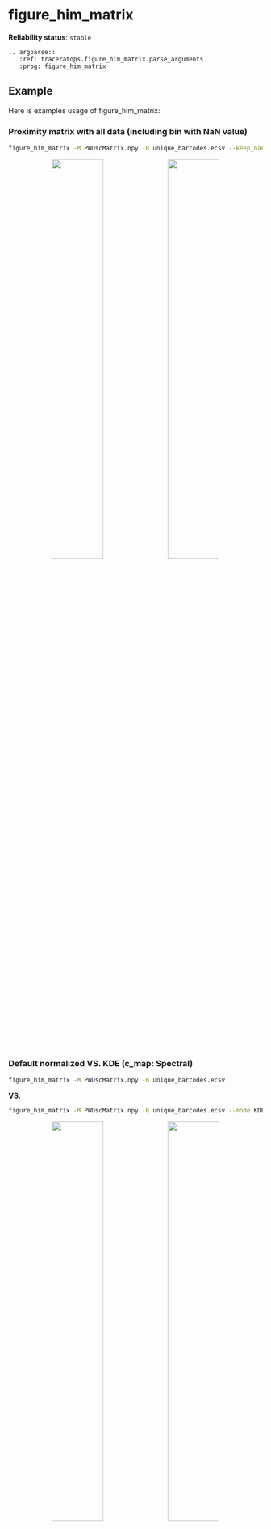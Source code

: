 # figure_him_matrix

**Reliability status**: `stable`

```{eval-rst}
.. argparse::
   :ref: traceratops.figure_him_matrix.parse_arguments
   :prog: figure_him_matrix
```


## Example

Here is examples usage of figure_him_matrix:

### Proximity matrix with all data (including bin with NaN value)
```bash
figure_him_matrix -M PWDscMatrix.npy -B unique_barcodes.ecsv --keep_nan
```

<p align="center">
    <img src="../_static/Fig_PWDscMatrix_proximity_0.01-0.10.png" width="45%">
    <img src="../_static/Fig_PWDscMatrix_proximity_norm_0.82-0.95_nan.png" width="45%">
</p>


### Default normalized VS. KDE (c_map: Spectral)


```bash
figure_him_matrix -M PWDscMatrix.npy -B unique_barcodes.ecsv
```

**VS.**

```bash
figure_him_matrix -M PWDscMatrix.npy -B unique_barcodes.ecsv --mode KDE --c_map Spectral
```

<p align="center">
    <img src="../_static/Fig_PWDscMatrix_proximity_norm_0.20-0.59.png" width="45%">
    <img src="../_static/Fig_PWDscMatrix_KDE_0.21-0.37.png" width="45%">
</p>
